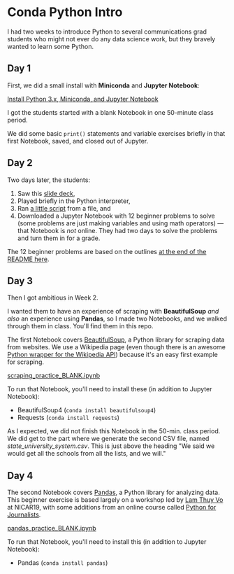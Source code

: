 # Conda Python Intro

I had two weeks to introduce Python to several communications grad students who might not ever do any data science work, but they bravely wanted to learn some Python.

## Day 1

First, we did a small install with **Miniconda** and **Jupyter Notebook**:

[Install Python 3.x, Miniconda, and Jupyter Notebook](http://bit.ly/mm-conda)

I got the students started with a blank Notebook in one 50-minute class period.

We did some basic `print()` statements and variable exercises briefly in that first Notebook, saved, and closed out of Jupyter.

## Day 2

Two days later, the students:

1. Saw this [slide deck](http://bit.ly/python-intro2-slides),
2. Played briefly in the Python interpreter,
3. Ran [a little script](tiny_script.py) from a file, and
4. Downloaded a Jupyter Notebook with 12 beginner problems to solve (some problems are just making variables and using math operators) &mdash; that Notebook is *not* online. They had two days to solve the problems and turn them in for a grade.

The 12 beginner problems are based on the outlines [at the end of the README here](https://github.com/macloo/python-beginners/tree/master/week01).

## Day 3

Then I got ambitious in Week 2.

I wanted them to have an experience of scraping with **BeautifulSoup** *and also* an experience using **Pandas**, so I made two Notebooks, and we walked through them in class. You'll find them in this repo.

The first Notebook covers [BeautifulSoup](https://www.crummy.com/software/BeautifulSoup/bs4/doc/), a Python library for scraping data from websites. We use a Wikipedia page (even though there is an awesome [Python wrapper for the Wikipedia API](https://pypi.org/project/Wikipedia-API/)) because it's an easy first example for scraping.

[scraping_practice_BLANK.ipynb](scraping_practice_BLANK.ipynb)

To run that Notebook, you'll need to install these (in addition to Jupyter Notebook):

* BeautifulSoup4 (`conda install beautifulsoup4`)
* Requests (`conda install requests`)

As I expected, we did not finish this Notebook in the 50-min. class period. We did get to the part where we generate the second CSV file, named *state_university_system.csv*. This is just above the heading "We said we would get all the schools from all the lists, and we will."

## Day 4

The second Notebook covers [Pandas](https://pandas.pydata.org/), a Python library for analyzing data. This beginner exercise is based largely on a workshop led by [Lam Thuy Vo](https://github.com/lamthuyvo) at NICAR19, with some additions from an online course called [Python for Journalists](https://datajournalism.com/watch/python-for-journalists/).

[pandas_practice_BLANK.ipynb](pandas_practice_BLANK.ipynb)

To run that Notebook, you'll need to install this (in addition to Jupyter Notebook):

* Pandas  (`conda install pandas`)
